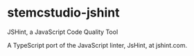 # stemcstudio-jshint

JSHint, a JavaScript Code Quality Tool

A TypeScript port of the JavaScript linter, JsHint, at jshint.com.
